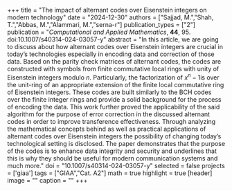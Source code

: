 +++
title = "The impact of alternant codes over Eisenstein integers on modern technology"
date = "2024-12-30"
authors = ["Sajjad, M.","Shah, T.","Abbas, M.","Alammari, M.","serna-r"]
publication_types = ["2"]
publication = "*Computational and Applied Mathematics*, **44**, 95. doi:10.1007/s40314-024-03057-y"
abstract = "In this article, we are going to discuss about how alternant codes over Eisenstein integers are crucial in today’s technologies especially in encoding data and correction of those data. Based on the parity check matrices of alternant codes, the codes are constructed with symbols from finite commutative local rings with unity of Eisenstein integers modulo $n$. Particularly, the factorization of $x^n-1$is over the unit-ring of an appropriate extension of the finite local commutative ring of Eisenstein integers. These codes are built similarly to the BCH codes over the finite integer rings and provide a solid background for the process of encoding the data. This work further proved the applicability of the said algorithm for the purpose of error correction in the discussed alternant codes in order to improve transference effectiveness. Through analyzing the mathematical concepts behind as well as practical applications of alternant codes over Eisenstein integers the possibility of changing today’s technological setting is disclosed. The paper demonstrates that the purpose of the codes is to enhance data integrity and security and underlines that this is why they should be useful for modern communication systems and much more."
doi = "10.1007/s40314-024-03057-y"
selected = false
projects = ['giaa']
tags = ["GIAA","Cat. A2"]
math = true
highlight = true
[header]
image = ""
caption = ""
+++
